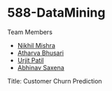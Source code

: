 # 588-DataMining

Team Members 

- [Nikhil Mishra](https://github.com/nikhilm21)
- [Atharva Bhusari](https://github.com/buzzi0204)
- [Urjit Patil](https://github.com/patilurjit)
- [Abhinav Saxena](https://github.com/iamabhinav13)

Title: Customer Churn Prediction

